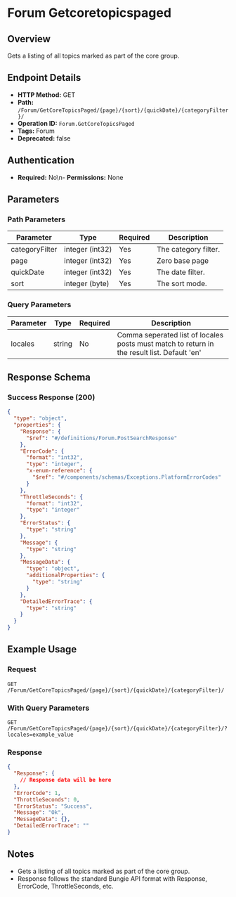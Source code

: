 # Forum Getcoretopicspaged

## Overview
Gets a listing of all topics marked as part of the core group.

## Endpoint Details
- **HTTP Method:** GET
- **Path:** `/Forum/GetCoreTopicsPaged/{page}/{sort}/{quickDate}/{categoryFilter}/`
- **Operation ID:** `Forum.GetCoreTopicsPaged`
- **Tags:** Forum
- **Deprecated:** false

## Authentication
- **Required:** No\n- **Permissions:** None

## Parameters

### Path Parameters
| Parameter | Type | Required | Description |
|-----------|------|----------|-------------|
| categoryFilter | integer (int32) | Yes | The category filter. |
| page | integer (int32) | Yes | Zero base page |
| quickDate | integer (int32) | Yes | The date filter. |
| sort | integer (byte) | Yes | The sort mode. |

### Query Parameters
| Parameter | Type | Required | Description |
|-----------|------|----------|-------------|
| locales | string | No | Comma seperated list of locales posts must match to return in the result list. Default 'en' |


## Response Schema

### Success Response (200)
```json
{
  "type": "object",
  "properties": {
    "Response": {
      "$ref": "#/definitions/Forum.PostSearchResponse"
    },
    "ErrorCode": {
      "format": "int32",
      "type": "integer",
      "x-enum-reference": {
        "$ref": "#/components/schemas/Exceptions.PlatformErrorCodes"
      }
    },
    "ThrottleSeconds": {
      "format": "int32",
      "type": "integer"
    },
    "ErrorStatus": {
      "type": "string"
    },
    "Message": {
      "type": "string"
    },
    "MessageData": {
      "type": "object",
      "additionalProperties": {
        "type": "string"
      }
    },
    "DetailedErrorTrace": {
      "type": "string"
    }
  }
}
```


## Example Usage

### Request
```http
GET /Forum/GetCoreTopicsPaged/{page}/{sort}/{quickDate}/{categoryFilter}/
```

### With Query Parameters
```http
GET /Forum/GetCoreTopicsPaged/{page}/{sort}/{quickDate}/{categoryFilter}/?locales=example_value
```

### Response
```json
{
  "Response": {
    // Response data will be here
  },
  "ErrorCode": 1,
  "ThrottleSeconds": 0,
  "ErrorStatus": "Success",
  "Message": "Ok",
  "MessageData": {},
  "DetailedErrorTrace": ""
}
```

## Notes
- Gets a listing of all topics marked as part of the core group.
- Response follows the standard Bungie API format with Response, ErrorCode, ThrottleSeconds, etc.
